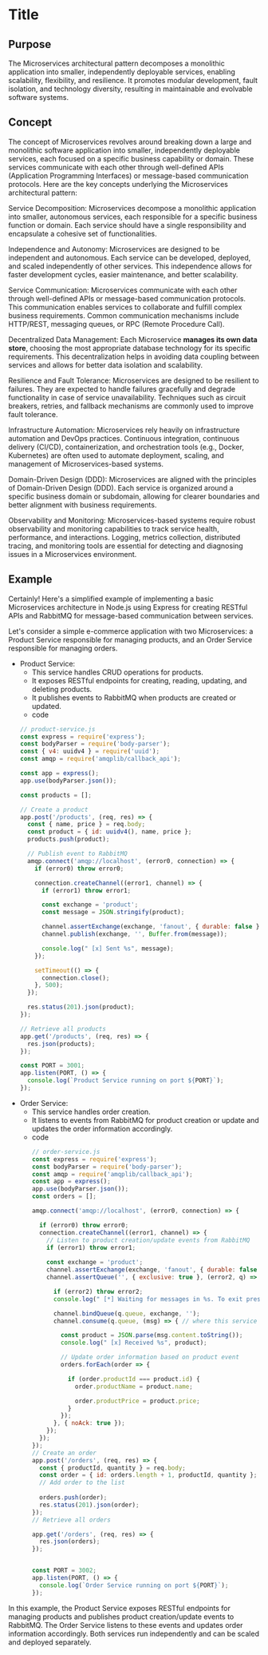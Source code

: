 # Title

## Purpose

The Microservices architectural pattern decomposes a monolithic application into smaller, independently deployable services, enabling scalability, flexibility, and resilience. It promotes modular development, fault isolation, and technology diversity, resulting in maintainable and evolvable software systems.

## Concept

The concept of Microservices revolves around breaking down a large and monolithic software application into smaller, independently deployable services, each focused on a specific business capability or domain. These services communicate with each other through well-defined APIs (Application Programming Interfaces) or message-based communication protocols. Here are the key concepts underlying the Microservices architectural pattern:

Service Decomposition: Microservices decompose a monolithic application into smaller, autonomous services, each responsible for a specific business function or domain. Each service should have a single responsibility and encapsulate a cohesive set of functionalities.

Independence and Autonomy: Microservices are designed to be independent and autonomous. Each service can be developed, deployed, and scaled independently of other services. This independence allows for faster development cycles, easier maintenance, and better scalability.

Service Communication: Microservices communicate with each other through well-defined APIs or message-based communication protocols. This communication enables services to collaborate and fulfill complex business requirements. Common communication mechanisms include HTTP/REST, messaging queues, or RPC (Remote Procedure Call).

Decentralized Data Management: Each Microservice **manages its own data store**, choosing the most appropriate database technology for its specific requirements. This decentralization helps in avoiding data coupling between services and allows for better data isolation and scalability.

Resilience and Fault Tolerance: Microservices are designed to be resilient to failures. They are expected to handle failures gracefully and degrade functionality in case of service unavailability. Techniques such as circuit breakers, retries, and fallback mechanisms are commonly used to improve fault tolerance.

Infrastructure Automation: Microservices rely heavily on infrastructure automation and DevOps practices. Continuous integration, continuous delivery (CI/CD), containerization, and orchestration tools (e.g., Docker, Kubernetes) are often used to automate deployment, scaling, and management of Microservices-based systems.

Domain-Driven Design (DDD): Microservices are aligned with the principles of Domain-Driven Design (DDD). Each service is organized around a specific business domain or subdomain, allowing for clearer boundaries and better alignment with business requirements.

Observability and Monitoring: Microservices-based systems require robust observability and monitoring capabilities to track service health, performance, and interactions. Logging, metrics collection, distributed tracing, and monitoring tools are essential for detecting and diagnosing issues in a Microservices environment.

## Example

Certainly! Here's a simplified example of implementing a basic Microservices architecture in Node.js using Express for creating RESTful APIs and RabbitMQ for message-based communication between services.

Let's consider a simple e-commerce application with two Microservices: a Product Service responsible for managing products, and an Order Service responsible for managing orders.

* Product Service:
  * This service handles CRUD operations for products.
  * It exposes RESTful endpoints for creating, reading, updating, and deleting products.
  * It publishes events to RabbitMQ when products are created or updated.
  * code
  ```javascript
  // product-service.js
  const express = require('express');
  const bodyParser = require('body-parser');
  const { v4: uuidv4 } = require('uuid');
  const amqp = require('amqplib/callback_api');
  
  const app = express();
  app.use(bodyParser.json());
  
  const products = [];
  
  // Create a product
  app.post('/products', (req, res) => {
    const { name, price } = req.body;
    const product = { id: uuidv4(), name, price };
    products.push(product);
  
    // Publish event to RabbitMQ
    amqp.connect('amqp://localhost', (error0, connection) => {
      if (error0) throw error0;
  
      connection.createChannel((error1, channel) => {
        if (error1) throw error1;
  
        const exchange = 'product';
        const message = JSON.stringify(product);
  
        channel.assertExchange(exchange, 'fanout', { durable: false });
        channel.publish(exchange, '', Buffer.from(message));
  
        console.log(" [x] Sent %s", message);
      });
  
      setTimeout(() => {
        connection.close();
      }, 500);
    });
  
    res.status(201).json(product);
  });
  
  // Retrieve all products
  app.get('/products', (req, res) => {
    res.json(products);
  });
  
  const PORT = 3001;
  app.listen(PORT, () => {
    console.log(`Product Service running on port ${PORT}`);
  });
  ```
* Order Service:
  * This service handles order creation.
  * It listens to events from RabbitMQ for product creation or update and updates the order information accordingly.
  * code
    ```javascript
    // order-service.js
    const express = require('express');
    const bodyParser = require('body-parser');
    const amqp = require('amqplib/callback_api');
    const app = express();
    app.use(bodyParser.json());
    const orders = [];
    
    amqp.connect('amqp://localhost', (error0, connection) => {
    
      if (error0) throw error0;
      connection.createChannel((error1, channel) => {
        // Listen to product creation/update events from RabbitMQ
        if (error1) throw error1;
          
        const exchange = 'product';
        channel.assertExchange(exchange, 'fanout', { durable: false });
        channel.assertQueue('', { exclusive: true }, (error2, q) => {
    
          if (error2) throw error2;
          console.log(" [*] Waiting for messages in %s. To exit press CTRL+C", q.queue);
    
          channel.bindQueue(q.queue, exchange, '');
          channel.consume(q.queue, (msg) => { // where this service for order to consume the message from service for product
    
            const product = JSON.parse(msg.content.toString());
            console.log(" [x] Received %s", product);
    
            // Update order information based on product event
            orders.forEach(order => {
    
              if (order.productId === product.id) {
                order.productName = product.name;
    
                order.productPrice = product.price;
              }
            });
          }, { noAck: true });
        });
      });
    });
    // Create an order
    app.post('/orders', (req, res) => {
      const { productId, quantity } = req.body;
      const order = { id: orders.length + 1, productId, quantity };
      // Add order to the list
        
      orders.push(order);
      res.status(201).json(order);
    });
    // Retrieve all orders
    
    app.get('/orders', (req, res) => {
      res.json(orders);
    });
    
    
    const PORT = 3002;
    app.listen(PORT, () => {
      console.log(`Order Service running on port ${PORT}`);
    });
    ```

In this example, the Product Service exposes RESTful endpoints for managing products and publishes product creation/update events to RabbitMQ. The Order Service listens to these events and updates order information accordingly. Both services run independently and can be scaled and deployed separately.
